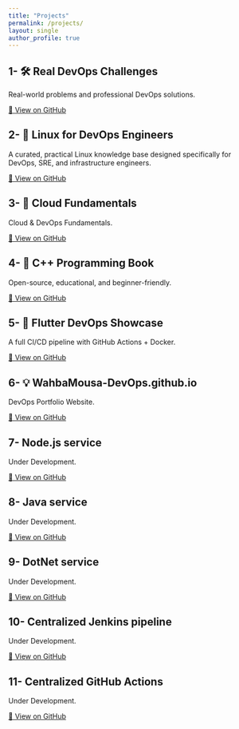 ```yaml
---
title: "Projects"
permalink: /projects/
layout: single
author_profile: true
---
```


## 1- 🛠️ Real DevOps Challenges  
Real-world problems and professional DevOps solutions. 

[🔗 View on GitHub](https://github.com/AIOps-Vision/Production-Grade-DevOps-Challenges)

## 2- 📂 Linux for DevOps Engineers
A curated, practical Linux knowledge base designed specifically for DevOps, SRE, and infrastructure engineers. 

[🔗 View on GitHub](https://github.com/AIOps-Vision/Linux-for-DevOps-Engineers)

## 3- 🧠 Cloud Fundamentals 
Cloud & DevOps Fundamentals. 

[🔗 View on GitHub](https://github.com/AIOps-Vision/Cloud-Fundamentals)

## 4- 📘 C++ Programming Book  
Open-source, educational, and beginner-friendly. 

[🔗 View on GitHub](https://github.com/AIOps-Vision/Mastering-Basics-in-Cpp-for-Beginners)

## 5- 📱 Flutter DevOps Showcase  
A full CI/CD pipeline with GitHub Actions + Docker. 

[🔗 View on GitHub](https://github.com/AIOps-Vision/Shop-all-E-Commerce-App)

## 6- 💡 WahbaMousa-DevOps.github.io
DevOps Portfolio Website. 

[🔗 View on GitHub](https://github.com/WahbaMousa-DevOps/WahbaMousa-DevOps.github.io)

## 7- Node.js service  
Under Development. 

[🔗 View on GitHub](https://github.com/AIOps-Vision/Node.js-service)

## 8- Java service 
Under Development. 

[🔗 View on GitHub](https://github.com/AIOps-Vision/Java-service)

## 9- DotNet service 
Under Development. 

[🔗 View on GitHub](https://github.com/AIOps-Vision/Node.js-service)

## 10- Centralized Jenkins pipeline 
Under Development. 

[🔗 View on GitHub](https://github.com/AIOps-Vision/Centralized-Jenkins-pipeline)

## 11- Centralized GitHub Actions
Under Development.

[🔗 View on GitHub](https://github.com/AIOps-Vision/Centralized-GitHub-Actions)